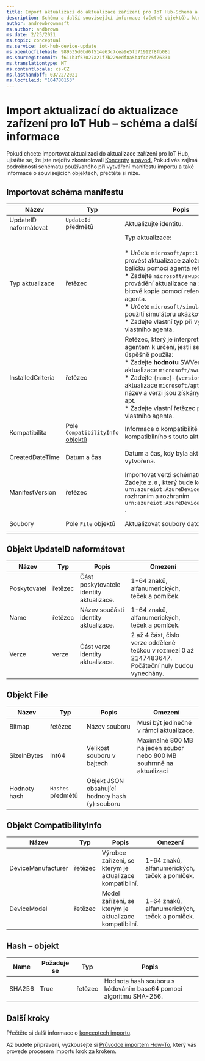 ```yaml
---
title: Import aktualizací do aktualizace zařízení pro IoT Hub-Schema a další informace | Microsoft Docs
description: Schéma a další související informace (včetně objektů), které se používají při importu aktualizací do aktualizace zařízení pro IoT Hub.
author: andrewbrownmsft
ms.author: andbrown
ms.date: 2/25/2021
ms.topic: conceptual
ms.service: iot-hub-device-update
ms.openlocfilehash: 989535d0bd6f514e63c7cea9e5fd71912f8fb08b
ms.sourcegitcommit: f611b3f57027a21f7b229edf8a5b4f4c75f76331
ms.translationtype: MT
ms.contentlocale: cs-CZ
ms.lasthandoff: 03/22/2021
ms.locfileid: "104780153"
---
```

# <a name="importing-updates-into-device-update-for-iot-hub---schema-and-other-information"></a>Import aktualizací do aktualizace zařízení pro IoT Hub – schéma a další informace
Pokud chcete importovat aktualizaci do aktualizace zařízení pro IoT Hub, ujistěte se, že jste nejdřív zkontrolovali [Koncepty](import-concepts.md) [a návod.](import-update.md) Pokud vás zajímá podrobnosti schématu používaného při vytváření manifestu importu a také informace o souvisejících objektech, přečtěte si níže.

## <a name="import-manifest-schema"></a>Importovat schéma manifestu

| Název | Typ | Popis | Omezení |
| --------- | --------- | --------- | --------- |
| UpdateID naformátovat | `UpdateId` předmětů | Aktualizujte identitu. |
| Typ aktualizace | řetězec | Typ aktualizace: <br/><br/> * Určete `microsoft/apt:1` , kdy se má provést aktualizace založená na balíčku pomocí agenta reference.<br/> * Zadejte `microsoft/swupdate:1` při provádění aktualizace na základě bitové kopie pomocí referenčního agenta.<br/> * Určete `microsoft/simulator:1` při použití simulátoru ukázkového agenta.<br/> * Zadejte vlastní typ při vývoji vlastního agenta. | Formát: <br/> `{provider}/{type}:{typeVersion}`<br/><br/> Maximálně 32 znaků celkem |
| InstalledCriteria | řetězec | Řetězec, který je interpretován agentem k určení, jestli se aktualizace úspěšně použila:  <br/> * Zadejte **hodnotu** SWVersion pro typ aktualizace `microsoft/swupdate:1` .<br/> * Zadejte `{name}-{version}` pro typ aktualizace `microsoft/apt:1` , jehož název a verzi jsou získány ze souboru apt.<br/> * Zadejte vlastní řetězec při vývoji vlastního agenta.<br/> | Maximálně 64 znaků |
| Kompatibilita | Pole `CompatibilityInfo` [objektů](#compatibilityinfo-object) | Informace o kompatibilitě zařízení kompatibilního s touto aktualizací. | Maximálně 10 položek |
| CreatedDateTime | Datum a čas | Datum a čas, kdy byla aktualizace vytvořena. | Formát data a času s oddělovači ISO 8601, v UTC |
| ManifestVersion | řetězec | Importovat verzi schématu manifestu. Zadejte `2.0` , který bude kompatibilní s `urn:azureiot:AzureDeviceUpdateCore:1` rozhraním a rozhraním `urn:azureiot:AzureDeviceUpdateCore:4` . | Musí být `2.0` |
| Soubory | Pole `File` objektů | Aktualizovat soubory datové části | Maximálně 5 souborů |

## <a name="updateid-object"></a>Objekt UpdateID naformátovat

| Název | Typ | Popis | Omezení |
| --------- | --------- | --------- | --------- |
| Poskytovatel | řetězec | Část poskytovatele identity aktualizace. | 1-64 znaků, alfanumerických, teček a pomlček. |
| Name | řetězec | Název součásti identity aktualizace. | 1-64 znaků, alfanumerických, teček a pomlček. |
| Verze | verze | Část verze identity aktualizace. | 2 až 4 část, číslo verze oddělené tečkou v rozmezí 0 až 2147483647. Počáteční nuly budou vynechány. |

## <a name="file-object"></a>Objekt File

| Název | Typ | Popis | Omezení |
| --------- | --------- | --------- | --------- |
| Bitmap | řetězec | Název souboru | Musí být jedinečné v rámci aktualizace. |
| SizeInBytes | Int64 | Velikost souboru v bajtech | Maximálně 800 MB na jeden soubor nebo 800 MB souhrnně na aktualizaci |
| Hodnoty hash | `Hashes` předmětů | Objekt JSON obsahující hodnoty hash (y) souboru |

## <a name="compatibilityinfo-object"></a>Objekt CompatibilityInfo

| Název | Typ | Popis | Omezení |
| --- | --- | --- | --- |
| DeviceManufacturer | řetězec | Výrobce zařízení, se kterým je aktualizace kompatibilní. | 1-64 znaků, alfanumerických, teček a pomlček. |
| DeviceModel | řetězec | Model zařízení, se kterým je aktualizace kompatibilní. | 1-64 znaků, alfanumerických, teček a pomlček. |

## <a name="hashes-object"></a>Hash – objekt

| Name | Požaduje se | Typ | Popis |
| --------- | --------- | --------- | --------- |
| SHA256 | True | řetězec | Hodnota hash souboru s kódováním base64 pomocí algoritmu SHA-256. |

## <a name="next-steps"></a>Další kroky

Přečtěte si další informace o [konceptech importu](./import-concepts.md).

Až budete připraveni, vyzkoušejte si [Průvodce importem How-To](./import-update.md), který vás provede procesem importu krok za krokem.
